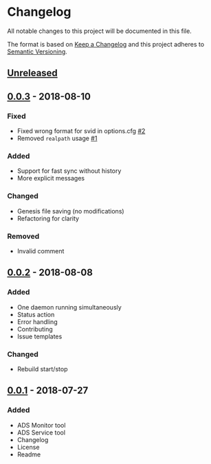 # Changelog
All notable changes to this project will be documented in this file.

The format is based on [Keep a Changelog](https://keepachangelog.com/en/1.0.0/)
and this project adheres to [Semantic Versioning](https://semver.org/spec/v2.0.0.html).

## [Unreleased]

## [0.0.3] - 2018-08-10
### Fixed
- Fixed wrong format for svid in options.cfg [#2]
- Removed `realpath` usage [#1]

### Added
- Support for fast sync without history
- More explicit messages

### Changed
- Genesis file saving (no modifications)
- Refactoring for clarity

### Removed
- Invalid comment

## [0.0.2] - 2018-08-08
### Added
- One daemon running simultaneously
- Status action
- Error handling
- Contributing
- Issue templates

### Changed
- Rebuild start/stop

## [0.0.1] - 2018-07-27
### Added
- ADS Monitor tool
- ADS Service tool
- Changelog
- License
- Readme

[Unreleased]: https://github.com/adshares/ads-tools/compare/v0.0.3...HEAD

[0.0.3]: https://github.com/adshares/ads-tools/compare/v0.0.2...v0.0.3
[0.0.2]: https://github.com/adshares/ads-tools/compare/v0.0.1...v0.0.2
[0.0.1]: https://github.com/adshares/ads-tools/releases/tag/v0.0.1

[#1]: https://github.com/adshares/ads-tools/issues/1
[#2]: https://github.com/adshares/ads-tools/issues/2